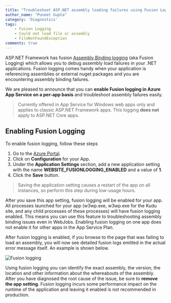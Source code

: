 ```yaml
---
title: "Troubleshoot ASP.NET assembly loading failures using Fusion Logging"
author_name: "Puneet Gupta"
category: 'Diagnostics'
tags:
    - Fusion Logging
    - Could not load file or assembly
    - FileNotFoundException
comments: true
---
```


ASP.NET Framework has fusion [Assembly Binding logging](https://docs.microsoft.com/en-us/dotnet/framework/tools/fuslogvw-exe-assembly-binding-log-viewer) (aka Fusion Logging) which allows you to debug assembly load failures in your .NET applications. Fusion logging comes handy when your application is referencing assemblies or external nuget packages and you are encountering assembly binding failures.

We are pleased to announce that you can **enable Fusion logging in Azure App Service on a per-app basis** and troubleshoot assembly failures easily.

> Currently offered in App Service for Windows web apps only and applies to classic ASP.NET Framework apps. This logging **does not** apply to ASP.NET Core apps.

## Enabling Fusion Logging

To enable fusion logging, follow these steps

1. Go to the [Azure Portal](https://portal.azure.com).
2. Click on **Configuration** for your App.
3. Under the **Application Settings** section, add a new application setting with the name **WEBSITE_FUSIONLOGGING_ENABLED** and a value of **1**. 
4. Click the **Save** button.

> Saving the application setting causes a restart of the app on all instances, so perform this step during low-usage hours.

After you save this app setting, fusion logging will be enabled for your app. All processes launched for your app (w3wp.exe, w3wp.exe for the Kudu site, and any child processes of these processes) will have fusion logging enabled. This means you can use this feature to troubleshooting assembly binding issues even in WebJobs. Enabling fusion logging on one app does not enable it for other apps in the App Service Plan.

After fusion logging is enabled, if you browse to the page that was failing to load an assembly, you will now see detailed fusion logs emitted in the actual error message itself. An example is shown below.

![Fusion logging]({{site.baseurl}}/media/2020/09/fusion-logging-error.png)

Using fusion logging you can identify the exact assembly, the version, the location and other information about the whereabouts of the assembly. After you have diagnosed the root cause of the issue, be sure to **remove the app setting**. Fusion logging incurs some performance impact on the runtime of the application and leaving it enabled is not recommended in production.

